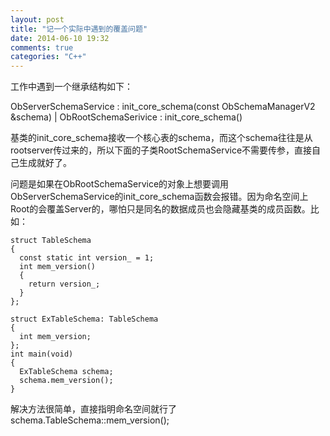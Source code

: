 ```yaml
---
layout: post
title: "记一个实际中遇到的覆盖问题"
date: 2014-06-10 19:32
comments: true
categories: "C++"
---
```


工作中遇到一个继承结构如下：

ObServerSchemaService : init_core_schema(const ObSchemaManagerV2 &schema)
|
ObRootSchemaSerivice : init_core_schema()

基类的init_core_schema接收一个核心表的schema，而这个schema往往是从rootserver传过来的，所以下面的子类RootSchemaService不需要传参，直接自己生成就好了。

问题是如果在ObRootSchemaService的对象上想要调用ObServerSchemaService的init_core_schema函数会报错。因为命名空间上Root的会覆盖Server的，哪怕只是同名的数据成员也会隐藏基类的成员函数。比如：

	struct TableSchema
	{
	  const static int version_ = 1;
	  int mem_version()
	  {
	    return version_;
	  }
	};

	struct ExTableSchema: TableSchema
	{
	  int mem_version;
	};
	int main(void)
	{
	  ExTableSchema schema;
	  schema.mem_version();
	}


解决方法很简单，直接指明命名空间就行了
schema.TableSchema::mem_version();